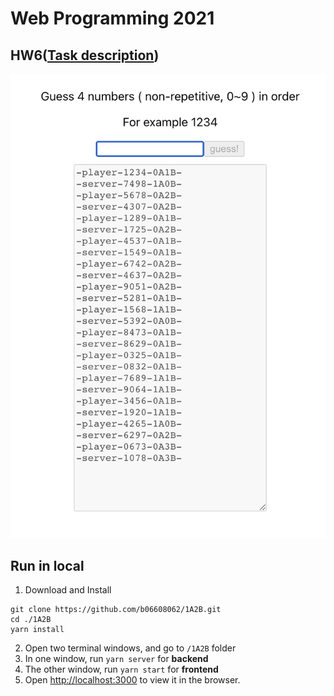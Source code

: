 # Web Programming 2021

## HW6([Task description](https://github.com/b06608062/1A2B/blob/master/hw6.pdf))
![This is an image](https://github.com/b06608062/1A2B/blob/master/demo_image/%E6%88%AA%E5%9C%96%202022-03-25%20%E4%B8%8B%E5%8D%887.22.46.png)

## Run in local
1. Download and Install
```
git clone https://github.com/b06608062/1A2B.git
cd ./1A2B
yarn install
```
2. Open two terminal windows, and go to ```/1A2B``` folder
3. In one window, run ```yarn server``` for **backend**
4. The other window, run ```yarn start``` for **frontend**
5. Open [http://localhost:3000](http://localhost:3000) to view it in the browser.
